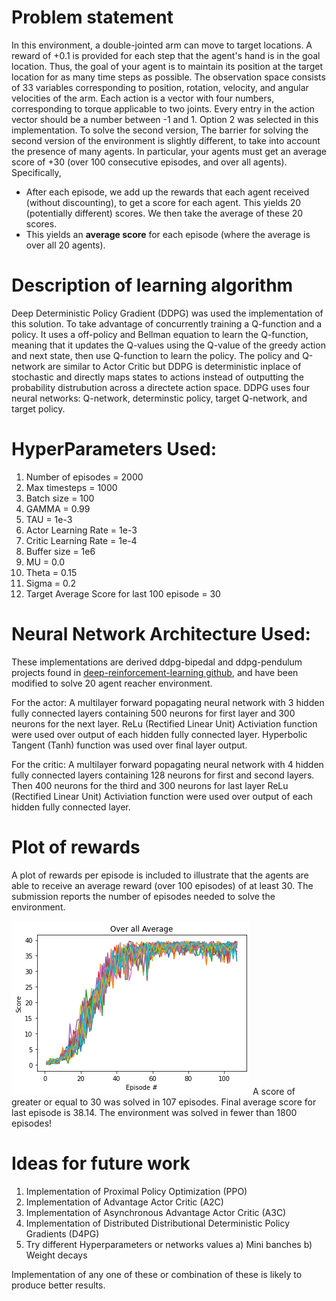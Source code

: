 # Problem statement
In this environment, a double-jointed arm can move to target locations. A reward of +0.1 is provided for each step that the agent's hand is in the goal location. Thus, the goal of your agent is to maintain its position at the target location for as many time steps as possible.
The observation space consists of 33 variables corresponding to position, rotation, velocity, and angular velocities of the arm. Each action is a vector with four numbers, corresponding to torque applicable to two joints. Every entry in the action vector should be a number between -1 and 1.
Option 2 was selected in this implementation. To solve the second version, The barrier for solving the second version of the environment is slightly different, to take into account the presence of many agents.  In particular, your agents must get an average score of +30 (over 100 consecutive episodes, and over all agents).  Specifically,
- After each episode, we add up the rewards that each agent received (without discounting), to get a score for each agent.  This yields 20 (potentially different) scores.  We then take the average of these 20 scores. 
- This yields an **average score** for each episode (where the average is over all 20 agents).


# Description of learning algorithm
Deep Deterministic Policy Gradient (DDPG) was used the implementation of this solution. To take advantage of concurrently training a Q-function and a policy. It uses a off-policy and Bellman equation to learn the Q-function, meaning that it updates the Q-values using the Q-value of the greedy action and next state, then use Q-function to learn the policy. The policy and Q-network are similar to Actor Critic but DDPG is deterministic inplace of stochastic and directly maps states to actions instead of outputting the probability distrubution across a directete action space. DDPG uses four neural networks: Q-network, determinstic policy, target Q-network, and target policy. 


# HyperParameters Used:
1) Number of episodes = 2000
2) Max timesteps = 1000
3) Batch size = 100
4) GAMMA = 0.99
5) TAU = 1e-3
6) Actor Learning Rate = 1e-3
7) Critic Learning Rate = 1e-4
8) Buffer size = 1e6
9) MU = 0.0
10) Theta = 0.15
11) Sigma = 0.2
12) Target Average Score for last 100 episode = 30

# Neural Network Architecture Used:
These implementations are derived ddpg-bipedal and ddpg-pendulum projects found in [deep-reinforcement-learning github](https://github.com/udacity/deep-reinforcement-learning), and have been modified to solve 20 agent reacher environment.

For the actor:
    A multilayer forward popagating neural network with 3 hidden fully connected layers containing 500 neurons for first layer and 300 neurons for the next layer.
    ReLu (Rectified Linear Unit) Activiation function were used over output of each hidden fully connected layer.
    Hyperbolic Tangent (Tanh) function was used over final layer output.

For the critic:
    A multilayer forward popagating neural network with 4 hidden fully connected layers containing 128 neurons for first and second layers. Then 400 neurons for the third and 300 neurons for last layer
    ReLu (Rectified Linear Unit) Activiation function were used over output of each hidden fully connected layer.

# Plot of rewards
A plot of rewards per episode is included to illustrate that the agents are able to receive an average reward (over 100 episodes) of at least 30. The submission reports the number of episodes needed to solve the environment. 

![Plot of Individual Arm Scores over Episodes](output.png)
A score of greater or equal to 30 was solved in 107 episodes. Final average score for last episode is 38.14.
The environment was solved in fewer than 1800 episodes!


# Ideas for future work
1) Implementation of Proximal Policy Optimization (PPO)
2) Implementation of Advantage Actor Critic (A2C)
3) Implementation of Asynchronous Advantage Actor Critic (A3C)
4) Implementation of Distributed Distributional Deterministic Policy Gradients (D4PG)
5) Try different Hyperparameters or networks values
    a) Mini banches
    b) Weight decays

Implementation of any one of these or combination of these is likely to produce better results. 
